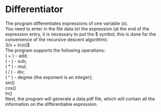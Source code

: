 # Differentiator
The program differentiates expressions of one variable (x).  
You need to enter in the file data.txt the expression (at the end of the expression entry, it is necessary to put the $ symbol, this is done for the convenience of the recursive descent algorithm):  
3/x + ln(x)$  
The program supports the following operations:  
( + ) - add;  
( - ) - sub;  
( * ) - mul;  
( / ) - div;  
( ^ ) - degree (the exponent is an integer);  
sin()  
cos()  
ln()  
Next, the program will generate a data.pdf file, which will contain all the information on the differentiable expression.  
